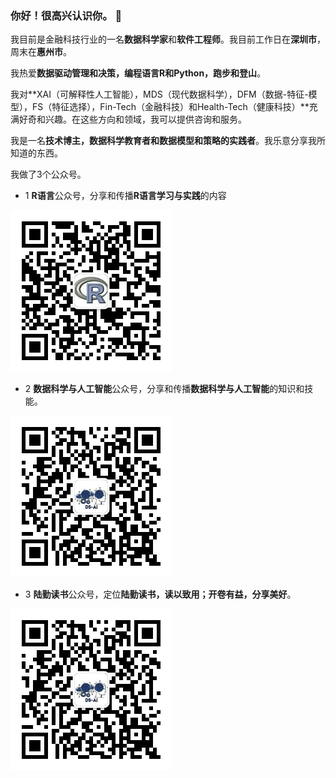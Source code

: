 ### 你好！很高兴认识你。 👋

我目前是金融科技行业的一名**数据科学家**和**软件工程师**。我目前工作日在**深圳市**，周末在**惠州市**。

我热爱**数据驱动管理和决策，编程语言R和Python，跑步和登山**。

我对**XAI（可解释性人工智能），MDS（现代数据科学），DFM（数据-特征-模型），FS（特征选择），Fin-Tech（金融科技）和Health-Tech（健康科技）**充满好奇和兴趣。在这些方向和领域，我可以提供咨询和服务。



我是一名**技术博主，数据科学教育者和数据模型和策略的实践者**。我乐意分享我所知道的东西。

我做了3个公众号。

- 1 **R语言**公众号，分享和传播**R语言学习与实践**的内容

![R](./imgs/R语言.jpg)

- 2 **数据科学与人工智能**公众号，分享和传播**数据科学与人工智能**的知识和技能。

![DS](./imgs/数据科学与人工智能.jpg)

- 3 **陆勤读书**公众号，定位**陆勤读书，读以致用；开卷有益，分享美好**。

![Reading](./imgs/数据科学与人工智能.jpg)

